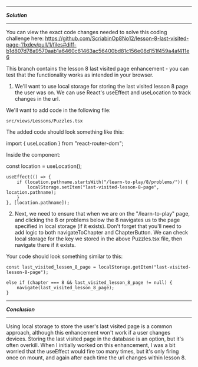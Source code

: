 *******************
***Solution***
*******************

You can view the exact code changes needed to solve this coding challenge here: https://github.com/ScriabinOp8No12/lesson-8-last-visited-page-11xdev/pull/1/files#diff-b1d807d78a9570aab1a6460c61463ac56400bd81c156e08d151f459a4af411e6

This branch contains the lesson 8 last visited page enhancement - you can test that the functionality works as intended in your browser.   

1. We'll want to use local storage for storing the last visited lesson 8 page the user was on.  We can use React's useEffect and useLocation to track changes in the url.

We'll want to add code in the following file:

```
src/views/Lessons/Puzzles.tsx
```

The added code should look something like this:

import { useLocation } from "react-router-dom";

Inside the component:

const location = useLocation();

```
useEffect(() => {
    if (location.pathname.startsWith("/learn-to-play/8/problems/")) {
        localStorage.setItem("last-visited-lesson-8-page", location.pathname);
    }
}, [location.pathname]);
```

2. Next, we need to ensure that when we are on the "/learn-to-play" page, and clicking the 8 or problems below the 8 navigates us to the page specified in local storage (if it exists).  Don't forget that you'll need to add logic to both navigateToChapter and ChapterButton.  We can check local storage for the key we stored in the above Puzzles.tsx file, then navigate there if it exists.

Your code should look something similar to this:

```
const last_visited_lesson_8_page = localStorage.getItem("last-visited-lesson-8-page");
```

```
else if (chapter === 8 && last_visited_lesson_8_page != null) {
    navigate(last_visited_lesson_8_page);
}
```

*******************
***Conclusion***
*******************

Using local storage to store the user's last visited page is a common approach, although this enhancement won't work if a user changes devices.  Storing the last visited page in the database is an option, but it's often overkill.  When I initially worked on this enhancement, I was a bit worried that the useEffect would fire too many times, but it's only firing once on mount, and again after each time the url changes within lesson 8.  

